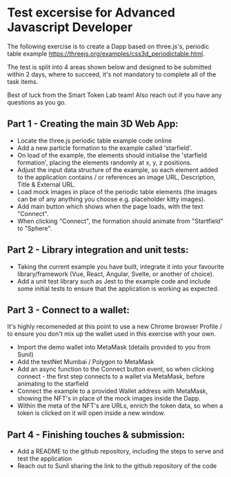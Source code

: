 # Test excersise for Advanced Javascript Developer

The following exercise is to create a Dapp based on three.js's, periodic table example https://threejs.org/examples/css3d_periodictable.html. 

The test is split into 4 areas shown below and designed to be submitted within 2 days, where to succeed, it's not mandatory to complete all of the task items.

Best of luck from the Smart Token Lab team! Also reach out if you have any questions as you go.

## Part 1 - Creating the main 3D Web App:

- Locate the three.js periodic table example code online
- Add a new particle formation to the example called 'starfield'.
- On load of the example, the elements should initialise the 'starfield formation', placing the elements randomly at x, y, z positions.
- Adjust the input data structure of the example, so each element added to the application contains / or references an image URL, Description, Title & External URL.
- Load mock images in place of the periodic table elements (the images can be of any anything you choose e.g. placeholder kitty images).
- Add main button which shows when the page loads, with the text "Connect". 
- When clicking "Connect", the formation should animate from "Startfield" to "Sphere".

## Part 2 - Library integration and unit tests:

- Taking the current example you have built, integrate it into your favourite library/framework (Vue, React, Angular, Svelte, or another of choice).
- Add a unit test library such as Jest to the example code and include some initial tests to ensure that the application is working as expected.

## Part 3 - Connect to a wallet:

It's highly recomeneded at this point to use a new Chrome browser Profile / to ensure you don't mix up the wallet used in this exercise with your own.

- Import the demo wallet into MetaMask (details provided to you from Sunil)
- Add the testNet Mumbai / Polygon to MetaMask
- Add an async function to the Connect button event, so when clicking connect - the first step connects to a wallet via MetaMask, before animating to the starfield
- Connect the example to a provided Wallet address with MetaMask, showing the NFT's in place of the mock images inside the Dapp.
- Within the meta of the NFT's are URLs, enrich the token data, so when a token is clicked on it will open inside a new window.

## Part 4 - Finishing touches & submission:

- Add a README to the github repository, including the steps to serve and test the application
- Reach out to Sunil sharing the link to the github repository of the code











